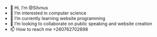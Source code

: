 - 👋 Hi, I’m @Silvnus
- 👀 I’m interested in computer science
- 🌱 I’m currently learning website programming
- 💞️ I’m looking to collaborate on public speaking and website creation
- 📫 How to reach me +260762702698

<!---
Silvnus/Silvnus is a ✨ special ✨ repository because its `README.md` (this file) appears on your GitHub profile.
You can click the Preview link to take a look at your changes.
--->
